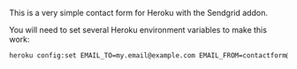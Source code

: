 This is a very simple contact form for Heroku with the Sendgrid addon.

You will need to set several Heroku environment variables to make this work:

```bash
heroku config:set EMAIL_TO=my.email@example.com EMAIL_FROM=contactform@mywebsite.com EMAIL_SUBJECT="Example subject"
```